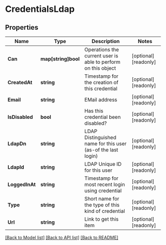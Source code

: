 # CredentialsLdap

## Properties

Name | Type | Description | Notes
------------ | ------------- | ------------- | -------------
**Can** | **map[string]bool** | Operations the current user is able to perform on this object | [optional] [readonly] 
**CreatedAt** | **string** | Timestamp for the creation of this credential | [optional] [readonly] 
**Email** | **string** | EMail address | [optional] [readonly] 
**IsDisabled** | **bool** | Has this credential been disabled? | [optional] [readonly] 
**LdapDn** | **string** | LDAP Distinguished name for this user (as-of the last login) | [optional] [readonly] 
**LdapId** | **string** | LDAP Unique ID for this user | [optional] [readonly] 
**LoggedInAt** | **string** | Timestamp for most recent login using credential | [optional] [readonly] 
**Type** | **string** | Short name for the type of this kind of credential | [optional] [readonly] 
**Url** | **string** | Link to get this item | [optional] [readonly] 

[[Back to Model list]](../README.md#documentation-for-models) [[Back to API list]](../README.md#documentation-for-api-endpoints) [[Back to README]](../README.md)


